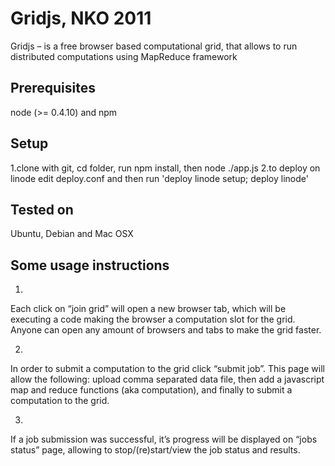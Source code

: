 Gridjs, NKO 2011
==============

Gridjs – is a free browser based computational grid, that allows to run distributed computations using MapReduce framework


Prerequisites
--------
node (>= 0.4.10) and npm

Setup
-------
1.clone with git, cd folder, run npm install, then node ./app.js
2.to deploy on linode edit deploy.conf and then run 'deploy linode setup; deploy linode' 

Tested on
---------
Ubuntu, Debian and Mac OSX



Some usage instructions
----------

1. 
Each click on “join grid” will open a new browser tab, which will be executing a code making the browser a computation slot for the grid. Anyone can open any amount of browsers and tabs to make the grid faster.

2. 
In order to submit a computation to the grid click “submit job”. This page will allow the following: upload comma separated data file, then add a javascript map and reduce functions (aka computation), and finally to submit a computation to the grid.

3. 
If a job submission was successful, it’s progress will be displayed on “jobs status” page, allowing to stop/(re)start/view the job status and results.

